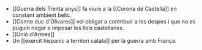 - [[Guerra dels Trenta anys]] fa viure a la [[Corona de Castella]] en constant ambient belic.
- [[Comte duc d'Olivares]] vol obligar a contribuir a les despes i que no es puguin negar e imposar les lleis castellanes.
- [[Unió d'Armes]]
- Un [[exercit hispanic a territori catala]] per la guerra amb França.